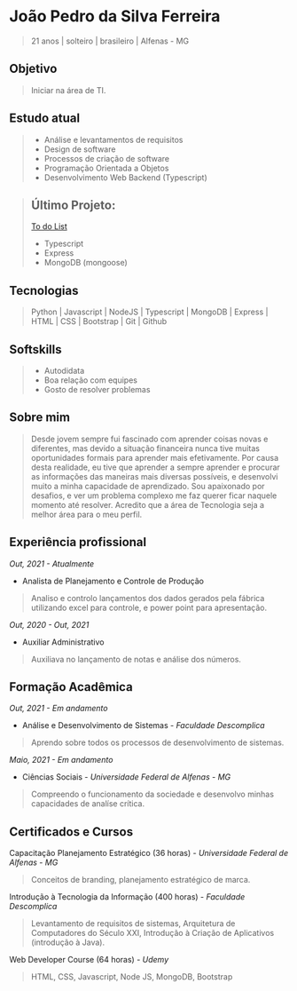 # João Pedro da Silva Ferreira
> 21 anos | solteiro | brasileiro | Alfenas - MG

## Objetivo
> Iniciar na área de TI.

## Estudo atual
> - Análise e levantamentos de requisitos
> - Design de software
> - Processos de criação de software
> - Programação Orientada a Objetos
> - Desenvolvimento Web Backend (Typescript)

> ## Último Projeto:
> [To do List](https://github.com/JoaoPedroJPSF/To-do-list-Typescript)
> - Typescript
> - Express
> - MongoDB (mongoose)

## Tecnologias
> Python |
> Javascript |
> NodeJS |
> Typescript |
> MongoDB |
> Express |
> HTML |
> CSS |
> Bootstrap |
> Git |
> Github

## Softskills
> - Autodidata
> - Boa relação com equipes
> - Gosto de resolver problemas

## Sobre mim
> Desde jovem sempre fui fascinado com aprender coisas novas e diferentes, mas devido a situação financeira nunca tive muitas oportunidades formais para aprender mais efetivamente. Por causa desta realidade, eu tive que aprender a sempre aprender e procurar as informações das maneiras mais diversas possíveis, e desenvolvi muito a minha capacidade de aprendizado. Sou apaixonado por desafios, e ver um problema complexo me faz querer ficar naquele momento até resolver. Acredito que a área de Tecnologia seja a melhor área para o meu perfil.

## Experiência profissional
*Out, 2021 - Atualmente*
- Analista de Planejamento e Controle de Produção
> Analiso e controlo lançamentos dos dados gerados pela fábrica utilizando excel para controle, e power point para apresentação.

*Out, 2020 - Out, 2021*
- Auxiliar Administrativo
> Auxiliava no lançamento de notas e análise dos números.

## Formação Acadêmica
*Out, 2021 - Em andamento*
- Análise e Desenvolvimento de Sistemas - *Faculdade Descomplica*
> Aprendo sobre todos os processos de desenvolvimento de sistemas.

*Maio, 2021 - Em andamento*
- Ciências Sociais - *Universidade Federal de Alfenas - MG*
> Compreendo o funcionamento da sociedade e desenvolvo minhas capacidades de analíse crítica.

## Certificados e Cursos
Capacitação Planejamento Estratégico (36 horas) - *Universidade Federal de Alfenas - MG*
> Conceitos de branding, planejamento estratégico de marca.

Introdução à Tecnologia da Informação (400 horas) - *Faculdade Descomplica*
> Levantamento de requisitos de sistemas, Arquitetura de Computadores do Século XXI, Introdução à Criação de Aplicativos (introdução à Java).

Web Developer Course (64 horas) - *Udemy*
> HTML, CSS, Javascript, Node JS, MongoDB, Bootstrap





